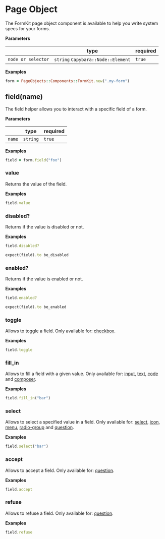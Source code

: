 # Page Object

The FormKit page object component is available to help you write system specs for your forms.

**Parameters**

|                    | type                               | required |
| ------------------ | ---------------------------------- | -------- |
| `node or selector` | `string` `Capybara::Node::Element` | `true`   |

**Examples**

```ruby
form = PageObjects::Components::FormKit.new(".my-form")
```

## field(name)

The field helper allows you to interact with a specific field of a form.

**Parameters**

|        | type     | required |
| ------ | -------- | -------- |
| `name` | `string` | `true`   |

**Examples**

```ruby
field = form.field("foo")
```

### value

Returns the value of the field.

**Examples**

```ruby
field.value
```

### disabled?

Returns if the value is disabled or not.

**Examples**

```ruby
field.disabled?
```

```ruby
expect(field).to be_disabled
```

### enabled?

Returns if the value is enabled or not.

**Examples**

```ruby
field.enabled?
```

```ruby
expect(field).to be_enabled
```

### toggle

Allows to toggle a field. Only available for: [checkbox](/docs/guides/frontend/form-kit/controls/checkbox).

**Examples**

```ruby
field.toggle
```

### fill_in

Allows to fill a field with a given value. Only available for: [input](/docs/guides/frontend/form-kit/controls/input), [text](/docs/guides/frontend/form-kit/controls/text), [code](/docs/guides/frontend/form-kit/controls/code) and [composer](/docs/guides/frontend/form-kit/controls/composer).

**Examples**

```ruby
field.fill_in("bar")
```

### select

Allows to select a specified value in a field. Only available for: [select](/docs/guides/frontend/form-kit/controls/select), [icon](/docs/guides/frontend/form-kit/controls/icon), [menu](/docs/guides/frontend/form-kit/controls/menu), [radio-group](/docs/guides/frontend/form-kit/controls/radio-group) and [question](/docs/guides/frontend/form-kit/controls/question).

**Examples**

```ruby
field.select("bar")
```

### accept

Allows to accept a field. Only available for: [question](/docs/guides/frontend/form-kit/controls/question).

**Examples**

```ruby
field.accept
```

### refuse

Allows to refuse a field. Only available for: [question](/docs/guides/frontend/form-kit/controls/question).

**Examples**

```ruby
field.refuse
```
